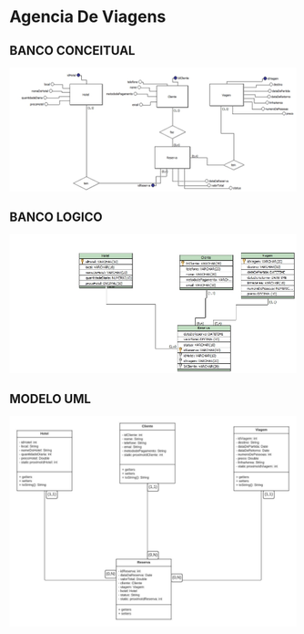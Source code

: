 # Agencia De Viagens
## BANCO CONCEITUAL
![banco de dados conceitual](https://github.com/joicecarol/projeto02AgenciaViagens/blob/main/agenciaViagensBancodeDados/modeloconceitualatualizado.jpg)
## BANCO LOGICO
![banco de dados logico](https://github.com/joicecarol/projeto02AgenciaViagens/blob/main/agenciaViagensBancodeDados/modelologicoatualizado.jpg)
## MODELO UML
![modelo uml](https://github.com/joicecarol/projeto02AgenciaViagens/blob/main/agenciaViagensBancodeDados/diagramauml.jpeg)
##